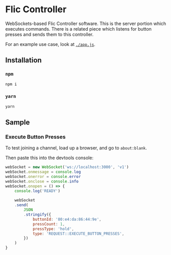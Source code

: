 # Flic Controller
WebSockets-based Flic Controller software. This is the server portion which executes commands. There is a related piece which listens for button presses and sends them to this controller.

For an example use case, look at [`./app.js`](app.js).

## Installation

### `npm`
```sh
npm i
```

### `yarn`
```sh
yarn
```

## Sample

### Execute Button Presses
To test joining a channel, load up a browser, and go to `about:blank`.

Then paste this into the devtools console:
```js
webSocket = new WebSocket('ws://localhost:3000', 'v1')
webSocket.onmessage = console.log
webSocket.onerror = console.error
webSocket.onclose = console.info
webSocket.onopen = () => {
	console.log('READY')
	
	webSocket
	.send(
		JSON
		.stringify({
			buttonId: '80:e4:da:86:44:9e',
			pressCount: 1,
			pressType: 'hold',
			type: 'REQUEST::EXECUTE_BUTTON_PRESSES',
		})
	)
}
```
